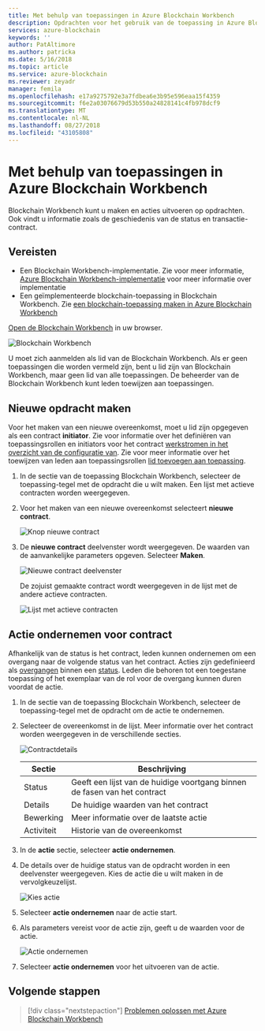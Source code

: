 ```yaml
---
title: Met behulp van toepassingen in Azure Blockchain Workbench
description: Opdrachten voor het gebruik van de toepassing in Azure Blockchain Workbench.
services: azure-blockchain
keywords: ''
author: PatAltimore
ms.author: patricka
ms.date: 5/16/2018
ms.topic: article
ms.service: azure-blockchain
ms.reviewer: zeyadr
manager: femila
ms.openlocfilehash: e17a9275792e3a7fdbea6e3b95e596eaa15f4359
ms.sourcegitcommit: f6e2a03076679d53b550a24828141c4fb978dcf9
ms.translationtype: MT
ms.contentlocale: nl-NL
ms.lasthandoff: 08/27/2018
ms.locfileid: "43105808"
---
```

# <a name="using-applications-in-azure-blockchain-workbench"></a>Met behulp van toepassingen in Azure Blockchain Workbench

Blockchain Workbench kunt u maken en acties uitvoeren op opdrachten. Ook vindt u informatie zoals de geschiedenis van de status en transactie-contract.

## <a name="prerequisites"></a>Vereisten

* Een Blockchain Workbench-implementatie. Zie voor meer informatie, [Azure Blockchain Workbench-implementatie](blockchain-workbench-deploy.md) voor meer informatie over implementatie
* Een geïmplementeerde blockchain-toepassing in Blockchain Workbench. Zie [een blockchain-toepassing maken in Azure Blockchain Workbench](blockchain-workbench-create-app.md)

[Open de Blockchain Workbench](blockchain-workbench-deploy.md#blockchain-workbench-web-url) in uw browser.

![Blockchain Workbench](media/blockchain-workbench-use/workbench.png)

U moet zich aanmelden als lid van de Blockchain Workbench. Als er geen toepassingen die worden vermeld zijn, bent u lid zijn van Blockchain Workbench, maar geen lid van alle toepassingen. De beheerder van de Blockchain Workbench kunt leden toewijzen aan toepassingen.

## <a name="create-new-contract"></a>Nieuwe opdracht maken 

Voor het maken van een nieuwe overeenkomst, moet u lid zijn opgegeven als een contract **initiator**. Zie voor informatie over het definiëren van toepassingsrollen en initiators voor het contract [werkstromen in het overzicht van de configuratie van](blockchain-workbench-configuration-overview.md#workflows). Zie voor meer informatie over het toewijzen van leden aan toepassingsrollen [lid toevoegen aan toepassing](blockchain-workbench-manage-users.md#add-member-to-application).

1. In de sectie van de toepassing Blockchain Workbench, selecteer de toepassing-tegel met de opdracht die u wilt maken. Een lijst met actieve contracten worden weergegeven.

2. Voor het maken van een nieuwe overeenkomst selecteert **nieuwe contract**.

    ![Knop nieuwe contract](media/blockchain-workbench-use/contract-list.png)

3. De **nieuwe contract** deelvenster wordt weergegeven. De waarden van de aanvankelijke parameters opgeven. Selecteer **Maken**.

    ![Nieuwe contract deelvenster](media/blockchain-workbench-use/new-contract.png)

    De zojuist gemaakte contract wordt weergegeven in de lijst met de andere actieve contracten.

    ![Lijst met actieve contracten](media/blockchain-workbench-use/active-contracts.png)

## <a name="take-action-on-contract"></a>Actie ondernemen voor contract

Afhankelijk van de status is het contract, leden kunnen ondernemen om een overgang naar de volgende status van het contract. Acties zijn gedefinieerd als [overgangen](blockchain-workbench-configuration-overview.md#transitions) binnen een [status](blockchain-workbench-configuration-overview.md#states). Leden die behoren tot een toegestane toepassing of het exemplaar van de rol voor de overgang kunnen duren voordat de actie. 

1. In de sectie van de toepassing Blockchain Workbench, selecteer de toepassing-tegel met de opdracht om de actie te ondernemen.
2. Selecteer de overeenkomst in de lijst. Meer informatie over het contract worden weergegeven in de verschillende secties. 

    ![Contractdetails](media/blockchain-workbench-use/contract-details.png)

    | Sectie  | Beschrijving  |
    |---------|---------|
    | Status | Geeft een lijst van de huidige voortgang binnen de fasen van het contract |
    | Details | De huidige waarden van het contract |
    | Bewerking | Meer informatie over de laatste actie |
    | Activiteit | Historie van de overeenkomst |
    
3. In de **actie** sectie, selecteer **actie ondernemen**.

4. De details over de huidige status van de opdracht worden in een deelvenster weergegeven. Kies de actie die u wilt maken in de vervolgkeuzelijst. 

    ![Kies actie](media/blockchain-workbench-use/choose-action.png)

5. Selecteer **actie ondernemen** naar de actie start.
6. Als parameters vereist voor de actie zijn, geeft u de waarden voor de actie.

    ![Actie ondernemen](media/blockchain-workbench-use/take-action.png)

7. Selecteer **actie ondernemen** voor het uitvoeren van de actie.

## <a name="next-steps"></a>Volgende stappen

> [!div class="nextstepaction"]
> [Problemen oplossen met Azure Blockchain Workbench](blockchain-workbench-troubleshooting.md)
